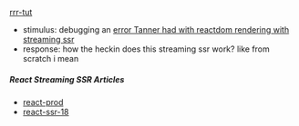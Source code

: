 [rrr-tut](https://reactrouter.com/en/main/start/tutorial)

- stimulus: debugging an [error Tanner had with reactdom rendering with streaming ssr](https://github.com/bronifty/react-suspense-reproduction)
- response: how the heckin does this streaming ssr work? like from scratch i mean

##### React Streaming SSR Articles
- [react-prod](https://javascript.plainenglish.io/a-hands-on-guide-for-creating-a-production-ready-react-app-864ad98e7497)
- [react-ssr-18](https://javascript.plainenglish.io/a-hands-on-guide-for-a-server-side-rendering-react-18-app-4e630aae274c)

